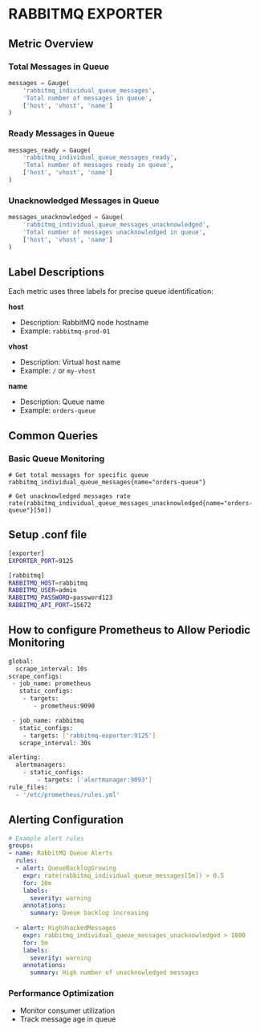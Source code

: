 # RABBITMQ EXPORTER 

## Metric Overview

### Total Messages in Queue
```python
messages = Gauge(
    'rabbitmq_individual_queue_messages',
    'Total number of messages in queue',
    ['host', 'vhost', 'name']
)
```

### Ready Messages in Queue
```python
messages_ready = Gauge(
    'rabbitmq_individual_queue_messages_ready',
    'Total number of messages ready in queue',
    ['host', 'vhost', 'name']
)
```

### Unacknowledged Messages in Queue
```python
messages_unacknowledged = Gauge(
    'rabbitmq_individual_queue_messages_unacknowledged',
    'Total number of messages unacknowledged in queue',
    ['host', 'vhost', 'name']
)
```

## Label Descriptions

Each metric uses three labels for precise queue identification:

**host**
- Description: RabbitMQ node hostname
- Example: `rabbitmq-prod-01`

**vhost**
- Description: Virtual host name
- Example: `/` or `my-vhost`

**name**
- Description: Queue name
- Example: `orders-queue`

## Common Queries

### Basic Queue Monitoring
```promql
# Get total messages for specific queue
rabbitmq_individual_queue_messages{name="orders-queue"}

# Get unacknowledged messages rate
rate(rabbitmq_individual_queue_messages_unacknowledged{name="orders-queue"}[5m])
```

## Setup  .conf file 
```bash
[exporter]
EXPORTER_PORT=9125

[rabbitmq]
RABBITMQ_HOST=rabbitmq
RABBITMQ_USER=admin
RABBITMQ_PASSWORD=password123
RABBITMQ_API_PORT=15672

```


## How to configure Prometheus to Allow Periodic Monitoring 
```bash
global:
  scrape_interval: 10s
scrape_configs:
 - job_name: prometheus
   static_configs:
    - targets:
       - prometheus:9090

 - job_name: rabbitmq
   static_configs:
    - targets: ['rabbitmq-exporter:9125']
   scrape_interval: 30s

alerting:
  alertmanagers:
    - static_configs:
        - targets: ['alertmanager:9093']
rule_files:
  - '/etc/prometheus/rules.yml'
```


## Alerting Configuration

```yaml
# Example alert rules
groups:
- name: RabbitMQ Queue Alerts
  rules:
  - alert: QueueBacklogGrowing
    expr: rate(rabbitmq_individual_queue_messages[5m]) > 0.5
    for: 10m
    labels:
      severity: warning
    annotations:
      summary: Queue backlog increasing
      
  - alert: HighUnackedMessages
    expr: rabbitmq_individual_queue_messages_unacknowledged > 1000
    for: 5m
    labels:
      severity: warning
    annotations:
      summary: High number of unacknowledged messages
```


### Performance Optimization
- Monitor consumer utilization
- Track message age in queue




